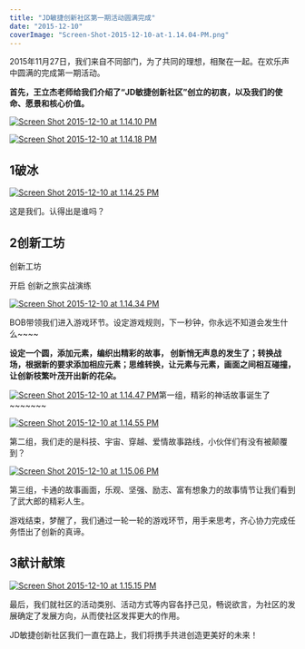 ```yaml
---
title: "JD敏捷创新社区第一期活动圆满完成"
date: "2015-12-10"
coverImage: "Screen-Shot-2015-12-10-at-1.14.04-PM.png"
---
```


2015年11月27日，我们来自不同部门，为了共同的理想，相聚在一起。在欢乐声中圆满的完成第一期活动。

**首先，王立杰老师给我们介绍了“JD敏捷创新社区”创立的初衷，以及我们的使命、愿景和核心价值。**

[![Screen Shot 2015-12-10 at 1.14.10 PM](http://bobjiang.com/wp-content/uploads/2015/12/Screen-Shot-2015-12-10-at-1.14.10-PM-1024x528.png)](http://bobjiang.com/wp-content/uploads/2015/12/Screen-Shot-2015-12-10-at-1.14.10-PM.png)

[![Screen Shot 2015-12-10 at 1.14.18 PM](http://bobjiang.com/wp-content/uploads/2015/12/Screen-Shot-2015-12-10-at-1.14.18-PM-1024x764.png)](http://bobjiang.com/wp-content/uploads/2015/12/Screen-Shot-2015-12-10-at-1.14.18-PM.png)

## 1**破冰**

[![Screen Shot 2015-12-10 at 1.14.25 PM](http://bobjiang.com/wp-content/uploads/2015/12/Screen-Shot-2015-12-10-at-1.14.25-PM-968x1024.png)](http://bobjiang.com/wp-content/uploads/2015/12/Screen-Shot-2015-12-10-at-1.14.25-PM.png)

这是我们。认得出是谁吗？

## 2**创新工坊**

创新工坊

开启 创新之旅实战演练

[![Screen Shot 2015-12-10 at 1.14.34 PM](http://bobjiang.com/wp-content/uploads/2015/12/Screen-Shot-2015-12-10-at-1.14.34-PM-1024x801.png)](http://bobjiang.com/wp-content/uploads/2015/12/Screen-Shot-2015-12-10-at-1.14.34-PM.png)

BOB带领我们进入游戏环节。设定游戏规则，下一秒钟，你永远不知道会发生什么~~~~

**设定一个圆，添加元素，编织出精彩的故事， 创新悄无声息的发生了；转换战场，根据新的要求添加相应元素；思维转换，让元素与元素，画面之间相互碰撞，让创新枝繁叶茂开出新的花朵。**

[![Screen Shot 2015-12-10 at 1.14.47 PM](http://bobjiang.com/wp-content/uploads/2015/12/Screen-Shot-2015-12-10-at-1.14.47-PM-917x1024.png)](http://bobjiang.com/wp-content/uploads/2015/12/Screen-Shot-2015-12-10-at-1.14.47-PM.png)第一组，精彩的神话故事诞生了~~~~~~~

[![Screen Shot 2015-12-10 at 1.14.55 PM](http://bobjiang.com/wp-content/uploads/2015/12/Screen-Shot-2015-12-10-at-1.14.55-PM-978x1024.png)](http://bobjiang.com/wp-content/uploads/2015/12/Screen-Shot-2015-12-10-at-1.14.55-PM.png)

第二组，我们走的是科技、宇宙、穿越、爱情故事路线，小伙伴们有没有被颠覆到？

[![Screen Shot 2015-12-10 at 1.15.06 PM](http://bobjiang.com/wp-content/uploads/2015/12/Screen-Shot-2015-12-10-at-1.15.06-PM-933x1024.png)](http://bobjiang.com/wp-content/uploads/2015/12/Screen-Shot-2015-12-10-at-1.15.06-PM.png)

第三组，卡通的故事画面，乐观、坚强、励志、富有想象力的故事情节让我们看到了武大郎的精彩人生。

游戏结束，梦醒了，我们通过一轮一轮的游戏环节，用手来思考，齐心协力完成任务悟出了创新的真谛。

## 3**献计献策**

[![Screen Shot 2015-12-10 at 1.15.15 PM](http://bobjiang.com/wp-content/uploads/2015/12/Screen-Shot-2015-12-10-at-1.15.15-PM-1024x770.png)](http://bobjiang.com/wp-content/uploads/2015/12/Screen-Shot-2015-12-10-at-1.15.15-PM.png)

最后，我们就社区的活动类别、活动方式等内容各抒己见，畅说欲言，为社区的发展确定了发展方向，从而使社区发挥更大的作用。

JD敏捷创新社区我们一直在路上，我们将携手共进创造更美好的未来！
